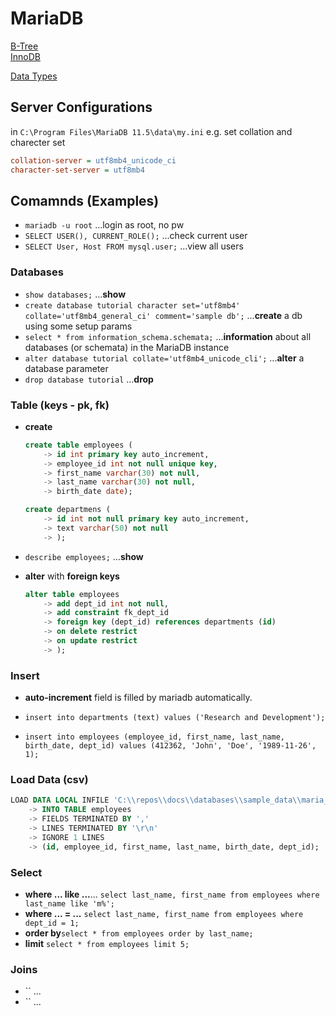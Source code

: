 # MariaDB

[B-Tree](https://en.wikipedia.org/wiki/B-tree)  
[InnoDB](https://en.wikipedia.org/wiki/InnoDB)

[Data Types](https://www.ionos.at/digitalguide/hosting/hosting-technik/mariadb-data-types/)

## Server Configurations

in `C:\Program Files\MariaDB 11.5\data\my.ini`
e.g. set collation and charecter set

```ini
collation-server = utf8mb4_unicode_ci
character-set-server = utf8mb4
```

## Comamnds (Examples)

- `mariadb -u root` ...login as root, no pw
- `SELECT USER(), CURRENT_ROLE();` ...check current user
- `SELECT User, Host FROM mysql.user;` ...view all users

### Databases

- `show databases;` ...**show**
- `create database tutorial character set='utf8mb4' collate='utf8mb4_general_ci' comment='sample db';` ...**create** a db using some setup params
- `select * from information_schema.schemata;` ...**information** about all databases (or schemata) in the MariaDB instance
- `alter database tutorial collate='utf8mb4_unicode_cli';` ...**alter** a database parameter
- `drop database tutorial` ...**drop**

### Table (keys - pk, fk)

- **create**

    ```sql
    create table employees (
        -> id int primary key auto_increment,
        -> employee_id int not null unique key,
        -> first_name varchar(30) not null,
        -> last_name varchar(30) not null,
        -> birth_date date);

    create departmens (
        -> id int not null primary key auto_increment,
        -> text varchar(50) not null
        -> );
    ```

- `describe employees;` ...**show**
- **alter** with **foreign keys**

    ```sql
    alter table employees
        -> add dept_id int not null,
        -> add constraint fk_dept_id
        -> foreign key (dept_id) references departments (id)
        -> on delete restrict
        -> on update restrict
        -> );
    ```

### Insert

- **auto-increment** field is filled by mariadb automatically.

- `insert into departments (text) values ('Research and Development');`
- `insert into employees (employee_id, first_name, last_name, birth_date, dept_id) values (412362, 'John', 'Doe', '1989-11-26', 1);`

### Load Data (csv)

```sql
LOAD DATA LOCAL INFILE 'C:\\repos\\docs\\databases\\sample_data\\maria_db_employee.csv'
    -> INTO TABLE employees
    -> FIELDS TERMINATED BY ','
    -> LINES TERMINATED BY '\r\n'
    -> IGNORE 1 LINES
    -> (id, employee_id, first_name, last_name, birth_date, dept_id);
```

### Select

- **where ... like ...**... `select last_name, first_name from employees where last_name like 'm%';`
- **where ... = ...** `select last_name, first_name from employees where dept_id = 1;`
- **order by**`select * from employees order by last_name;`
- **limit** `select * from employees limit 5;`

### Joins

- `` ...
- `` ...
